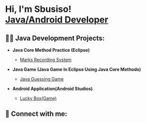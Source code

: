 <h1>Hi, I'm Sbusiso! <br/><a href="https://github.com/joshmadakor1">Java/Android Developer</a>

<h2>👨‍💻 Java Development Projects:</h2>

- <b>Java Core Method Practice (Eclipse)</b>
  - [Marks Recording System]()
    
- <b>Java Game (Java Game In Eclipse Using Java Core Methods)</b>
  - [Java Guessing Game]() 
  
- <b>Android Application(Android Studios)</b>
  - [Lucky Box(Game)]()

<h2> 🤳 Connect with me:</h2>


<!--
**joshmadakor1/joshmadakor1** is a ✨ _special_ ✨ repository because its `README.md` (this file) appears on your GitHub profile.

Here are some ideas to get you started:

- 🔭 I’m currently working on ...
- 🌱 I’m currently learning ...
- 👯 I’m looking to collaborate on ...
- 🤔 I’m looking for help with ...
- 💬 Ask me about ...
- 📫 How to reach me: ...
- 😄 Pronouns: ...
- ⚡ Fun fact: ...
-->

